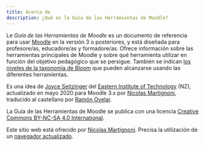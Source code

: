 ```yaml
---
title: Acerca de
description: ¿Qué es la Guía de las Herramientas de Moodle?
---
```


Le _Guía de las Herramientas de Moodle_ es un documento de referencia para usar [Moodle][moodle] en la versión 3 o posteriores, y está diseñada para profesore/as, educadore/as y formadore/as. Ofrece información sobre las herramientas principales de Moodle y sobre qué herramienta utilizar en función del objetivo pedagógico que se persigue. También se indican [los niveles de la taxonomía de Bloom][bloom] que  pueden alcanzarse usando las diferentes herramientas.

Es una idea de [Joyce Seitzinger](https://www.joyceseitzinger.com/) del [Eastern Institute of Technology](https://www.eit.ac.nz/) (NZ), actualizado en mayo 2020 para Moodle 3.x por [Nicolas Martignoni][nm], traducido al castellano por [Ramón Ovelar](https://moodle.org/user/profile.php?id=13611).

La Guía de las Herramientas de Moodle se publica con una licencia [Creative Commons BY-NC-SA 4.0 International][cc].

Este sitio web está ofrecido por [Nicolas Martignoni][nm]. Precisa la utilización de un [navegador actualizado][browser].

 [moodle]: https://moodle.org/
 [bloom]: https://es.wikipedia.org/wiki/Taxonom%C3%ADa_de_objetivos_de_la_educaci%C3%B3n
 [cc]: https://creativecommons.org/licenses/by-nc-sa/4.0/
 [browser]: https://browsehappy.com/
 [nm]: https://blog.martignoni.net/a-propos/
